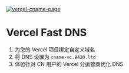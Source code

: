 [![vercel-cname-page](https://socialify.cmds.run/soxft/vercel-cname-page/image?description=1&language=1&logo=https%3A%2F%2Fraw.githubusercontent.com%2Fsoxft%2Fvercel-cname-page%2Fmain%2Fapp%2Ffavicon.ico&name=1&owner=1&theme=Light)](https://cname-vc.9420.ltd)

# Vercel Fast DNS

1. 为您的 Vercel 项目绑定自定义域名
2. 将 DNS 设置为 `cname-vc.9420.ltd`
3. 体验针对 CN 用户的 Vercel 分运营商优化 DNS